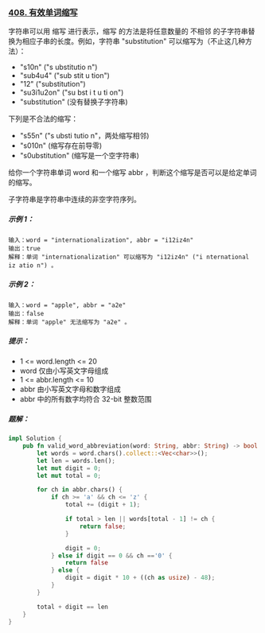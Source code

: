 ### [408. 有效单词缩写](https://leetcode.cn/problems/valid-word-abbreviation/)
字符串可以用 缩写 进行表示，缩写 的方法是将任意数量的 不相邻 的子字符串替换为相应子串的长度。例如，字符串 "substitution" 可以缩写为（不止这几种方法）：

- "s10n" ("s ubstitutio n")
- "sub4u4" ("sub stit u tion")
- "12" ("substitution")
- "su3i1u2on" ("su bst i t u ti on")
- "substitution" (没有替换子字符串)

下列是不合法的缩写：

- "s55n" ("s ubsti tutio n"，两处缩写相邻)
- "s010n" (缩写存在前导零)
- "s0ubstitution" (缩写是一个空字符串)

给你一个字符串单词 word 和一个缩写 abbr ，判断这个缩写是否可以是给定单词的缩写。

子字符串是字符串中连续的非空字符序列。



##### 示例 1：
```
输入：word = "internationalization", abbr = "i12iz4n"
输出：true
解释：单词 "internationalization" 可以缩写为 "i12iz4n" ("i nternational iz atio n") 。
```

##### 示例 2：
```
输入：word = "apple", abbr = "a2e"
输出：false
解释：单词 "apple" 无法缩写为 "a2e" 。
```

##### 提示：
- 1 <= word.length <= 20
- word 仅由小写英文字母组成
- 1 <= abbr.length <= 10
- abbr 由小写英文字母和数字组成
- abbr 中的所有数字均符合 32-bit 整数范围

##### 题解：
```rust
impl Solution {
    pub fn valid_word_abbreviation(word: String, abbr: String) -> bool {
        let words = word.chars().collect::<Vec<char>>();
        let len = words.len();
        let mut digit = 0;
        let mut total = 0;

        for ch in abbr.chars() {
            if ch >= 'a' && ch <= 'z' {
                total += (digit + 1);

                if total > len || words[total - 1] != ch {
                    return false;
                }

                digit = 0;
            } else if digit == 0 && ch =='0' {
                return false
            } else {
                digit = digit * 10 + ((ch as usize) - 48);
            }
        }

        total + digit == len
    }
}
```
